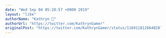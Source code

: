 ```yaml
---
date: "Wed Sep 04 05:20:57 +0000 2019"
layout: "like"
authorName: "Kathryn 💙"
authorUrl: "https://twitter.com/KathrynGamer"
originalPost: "https://twitter.com/KathrynGamer/status/1169118126648287232"
---
```

